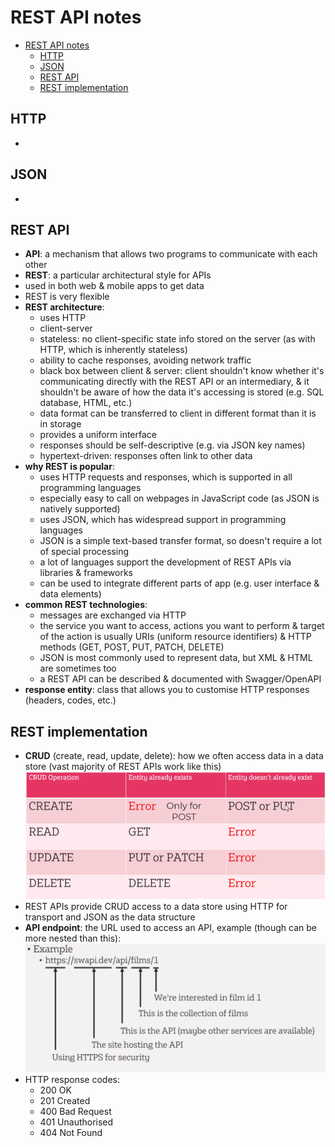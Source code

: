 # REST API notes

- [REST API notes](#rest-api-notes)
  - [HTTP](#http)
  - [JSON](#json)
  - [REST API](#rest-api)
  - [REST implementation](#rest-implementation)

## HTTP

- 

## JSON

- 

## REST API

- **API**: a mechanism that allows two programs to communicate with each other
- **REST**: a particular architectural style for APIs
- used in both web & mobile apps to get data
- REST is very flexible
- **REST architecture**:
  - uses HTTP
  - client-server
  - stateless: no client-specific state info stored on the server (as with HTTP, which is inherently stateless)
  - ability to cache responses, avoiding network traffic
  - black box between client & server: client shouldn't know whether it's communicating directly with the REST API or an intermediary, & it shouldn't be aware of how the data it's accessing is stored (e.g. SQL database, HTML, etc.)
  - data format can be transferred to client in different format than it is in storage
  - provides a uniform interface
  - responses should be self-descriptive (e.g. via JSON key names)
  - hypertext-driven: responses often link to other data
- **why REST is popular**:
  - uses HTTP requests and responses, which is supported in all programming languages
  - especially easy to call on webpages in JavaScript code (as JSON is natively supported)
  - uses JSON, which has widespread support in programming languages
  - JSON is a simple text-based transfer format, so doesn't require a lot of special processing
  - a lot of languages support the development of REST APIs via libraries & frameworks
  - can be used to integrate different parts of app (e.g. user interface & data elements)
- **common REST technologies**:
  - messages are exchanged via HTTP
  - the service you want to access, actions you want to perform & target of the action is usually URIs (uniform resource identifiers) & HTTP methods (GET, POST, PUT, PATCH, DELETE)
  - JSON is most commonly used to represent data, but XML & HTML are sometimes too
  - a REST API can be described & documented with Swagger/OpenAPI
- **response entity**: class that allows you to customise HTTP responses (headers, codes, etc.)

## REST implementation

- **CRUD** (create, read, update, delete): how we often access data in a data store (vast majority of REST APIs work like this)
![alt text](image-7.png)
- REST APIs provide CRUD access to a data store using HTTP for transport and JSON as the data structure
- **API endpoint**: the URL used to access an API, example (though can be more nested than this):
![alt text](image-5.png)
- HTTP response codes:
  - 200 OK
  - 201 Created
  - 400 Bad Request
  - 401 Unauthorised
  - 404 Not Found